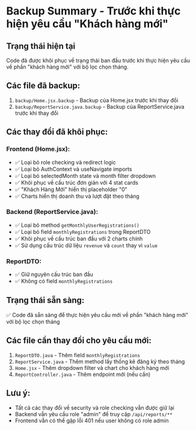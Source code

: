 # Backup Summary - Trước khi thực hiện yêu cầu "Khách hàng mới"

## Trạng thái hiện tại
Code đã được khôi phục về trạng thái ban đầu trước khi thực hiện yêu cầu về phần "khách hàng mới" với bộ lọc chọn tháng.

## Các file đã backup:
1. `backup/Home.jsx.backup` - Backup của Home.jsx trước khi thay đổi
2. `backup/ReportService.java.backup` - Backup của ReportService.java trước khi thay đổi

## Các thay đổi đã khôi phục:

### Frontend (Home.jsx):
- ✅ Loại bỏ role checking và redirect logic
- ✅ Loại bỏ AuthContext và useNavigate imports
- ✅ Loại bỏ selectedMonth state và month filter dropdown
- ✅ Khôi phục về cấu trúc đơn giản với 4 stat cards
- ✅ "Khách Hàng Mới" hiển thị placeholder "0"
- ✅ Charts hiển thị doanh thu và lượt đặt theo tháng

### Backend (ReportService.java):
- ✅ Loại bỏ method `getMonthlyUserRegistrations()`
- ✅ Loại bỏ field `monthlyRegistrations` trong ReportDTO
- ✅ Khôi phục về cấu trúc ban đầu với 2 charts chính
- ✅ Sử dụng cấu trúc dữ liệu `revenue` và `count` thay vì `value`

### ReportDTO:
- ✅ Giữ nguyên cấu trúc ban đầu
- ✅ Không có field `monthlyRegistrations`

## Trạng thái sẵn sàng:
✅ Code đã sẵn sàng để thực hiện yêu cầu mới về phần "khách hàng mới" với bộ lọc chọn tháng

## Các file cần thay đổi cho yêu cầu mới:
1. `ReportDTO.java` - Thêm field `monthlyRegistrations`
2. `ReportService.java` - Thêm method lấy thống kê đăng ký theo tháng
3. `Home.jsx` - Thêm dropdown filter và chart cho khách hàng mới
4. `ReportController.java` - Thêm endpoint mới (nếu cần)

## Lưu ý:
- Tất cả các thay đổi về security và role checking vẫn được giữ lại
- Backend vẫn yêu cầu role "admin" để truy cập `/api/reports/**`
- Frontend vẫn có thể gặp lỗi 401 nếu user không có role admin 